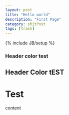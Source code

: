 ```yaml
---
layout: post
title: "Hello world"
description: "First Page"
category: shitPost
tags: [trash]
---
```

{% include JB/setup %}

### Header color test

## Header Color tEST

# Test

content